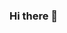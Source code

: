 ### Hi there 👋

<!--
**ckangmin/ckangmin** is a ✨ _special_ ✨ repository because its `README.md` (this file) appears on your GitHub profile.

Here are some ideas to get you started:

+ 안녕하세요
  + 반가워요
  

- 🔭 I’m currently working on ...
- 🌱 I’m currently learning ...
- 👯 I’m looking to collaborate on ...
- 🤔 I’m looking for help with ...
- 💬 Ask me about ...
- 📫 How to reach me: ...
- 😄 Pronouns: ...
- ⚡ Fun fact: ...
-->
